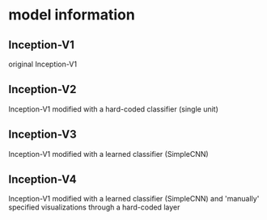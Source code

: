 # model information

## Inception-V1
original Inception-V1

## Inception-V2
Inception-V1 modified with a hard-coded classifier (single unit)

## Inception-V3
Inception-V1 modified with a learned classifier (SimpleCNN)

## Inception-V4
Inception-V1 modified with a learned classifier (SimpleCNN) and 'manually' specified visualizations through a hard-coded layer
